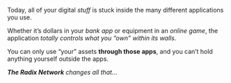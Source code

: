 Today, all of your digital _stuff_ is stuck inside the many different applications you use.

Whether it’s dollars in your *bank app* or equipment in an *online game*, the application _totally controls what you “own” within its walls_.

You can only use “your” assets **through those apps**, and you can’t hold anything yourself outside the apps.

_**The Radix Network** changes all that…_
